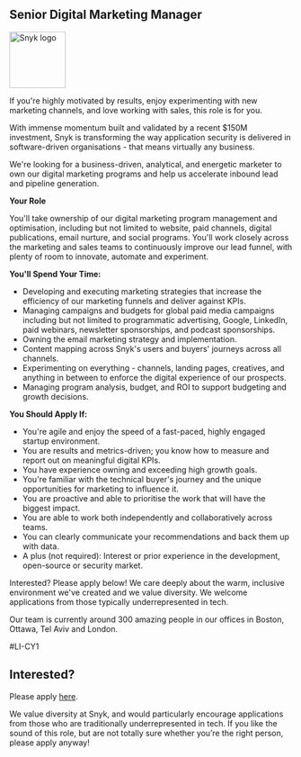 Senior Digital Marketing Manager
---

<img src="https://res.cloudinary.com/snyk/image/upload/v1537345894/press-kit/brand/logo-black.png" width="100" alt="Snyk logo" />

<p>If you're highly motivated by results, enjoy experimenting with new marketing channels, and love working with sales, this role is for you.&nbsp;</p>
<p>With immense momentum built and validated by a recent $150M investment, Snyk is transforming the way application security is delivered in software-driven organisations - that means virtually any business.</p>
<p>We're looking for a business-driven, analytical, and energetic marketer to own our digital marketing programs and help us accelerate inbound lead and pipeline generation.&nbsp;</p>
<p><strong>Your Role</strong></p>
<p>You'll take ownership of our digital marketing program management and optimisation, including but not limited to website, paid channels, digital publications, email nurture, and social programs. You'll work closely across the marketing and sales teams to continuously improve our lead funnel, with plenty of room to innovate, automate and experiment.&nbsp;</p>
<p><strong>You'll Spend Your Time:&nbsp;</strong></p>
<ul>
<li>Developing and executing marketing strategies that increase the efficiency of our marketing funnels and deliver against KPIs.&nbsp;</li>
<li>Managing campaigns and budgets for global paid media campaigns including but not limited to programmatic advertising, Google, LinkedIn, paid webinars, newsletter sponsorships, and podcast sponsorships.&nbsp;</li>
<li>Owning the email marketing strategy and implementation.&nbsp;</li>
<li>Content mapping across Snyk's users and buyers' journeys across all channels.&nbsp;</li>
<li>Experimenting on everything - channels, landing pages, creatives, and anything in between to enforce the digital experience of our prospects.&nbsp;</li>
<li>Managing program analysis, budget, and ROI to support budgeting and growth decisions.&nbsp;</li>
</ul>
<p><strong>You Should Apply If:&nbsp;</strong></p>
<ul>
<li>You're agile and enjoy the speed of a fast-paced, highly engaged startup environment.&nbsp;</li>
<li>You are results and metrics-driven; you know how to measure and report out on meaningful digital KPIs.&nbsp;</li>
<li>You have experience owning and exceeding high growth goals.&nbsp;</li>
<li>You're familiar with the technical buyer's journey and the unique opportunities for marketing to influence it.&nbsp;</li>
<li>You are proactive and able to prioritise the work that will have the biggest impact.&nbsp;</li>
<li>You are able to work both independently and collaboratively across teams.&nbsp;</li>
<li>You can clearly communicate your recommendations and back them up with data.&nbsp;</li>
<li>A plus (not required): Interest or prior experience in the development, open-source or security market.&nbsp;</li>
</ul>
<p>Interested? Please apply below! We care deeply about the warm, inclusive environment we've created and we value diversity. We welcome applications from those typically underrepresented in tech.&nbsp;</p>
<p>Our team is currently around 300 amazing people in our offices in Boston, Ottawa, Tel Aviv and London.&nbsp;</p>
<p>#LI-CY1</p>

Interested?
---

Please apply [here](https://boards.greenhouse.io/snyk/jobs/4615337002#app).

We value diversity at Snyk, and would particularly encourage applications from those who are traditionally underrepresented in tech.
If you like the sound of this role, but are not totally sure whether you’re the right person, please apply anyway!

